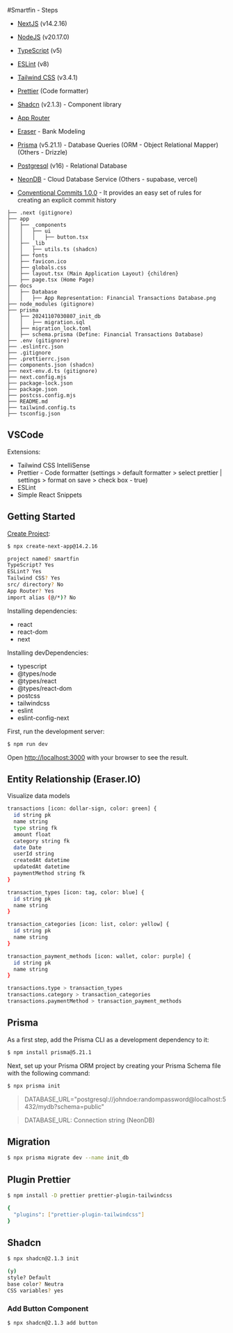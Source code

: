 #Smartfin - Steps

- [NextJS](https://nextjs.org/) (v14.2.16)
- [NodeJS](https://nodejs.org/pt) (v20.17.0)
- [TypeScript](https://www.typescriptlang.org/) (v5)
- [ESLint](https://eslint.org/) (v8)
- [Tailwind CSS](https://tailwindcss.com/) (v3.4.1)
- [Prettier](https://prettier.io/) (Code formatter)
- [Shadcn](https://ui.shadcn.com/) (v2.1.3) - Component library

- [App Router](https://nextjs.org/docs/app)

- [Eraser](https://www.eraser.io/) - Bank Modeling
- [Prisma](https://www.prisma.io/) (v5.21.1) - Database Queries (ORM - Object Relational Mapper) (Others - Drizzle)
- [Postgresql](https://www.postgresql.org/) (v16) - Relational Database
- [NeonDB](https://neon.tech/) - Cloud Database Service (Others - supabase, vercel)

- [Conventional Commits 1.0.0](https://www.conventionalcommits.org/en/v1.0.0/) - It provides an easy set of rules for creating an explicit commit history

```log
├── .next (gitignore)
├── app
│   ├── _components
│   │   ├── ui
│   │   │   ├── button.tsx
│   ├── _lib
│   │   ├── utils.ts (shadcn)
│   ├── fonts
│   ├── favicon.ico
│   ├── globals.css
│   ├── layout.tsx (Main Application Layout) {children}
│   ├── page.tsx (Home Page)
├── docs
│   ├── Database
│   │   ├── App Representation: Financial Transactions Database.png
├── node_modules (gitignore)
├── prisma
│   ├── 20241107030807_init_db
│   │   ├── migration.sql
│   ├── migration_lock.toml
│   ├── schema.prisma (Define: Financial Transactions Database)
├── .env (gitignore)
├── .eslintrc.json
├── .gitignore
├── .prettierrc.json
├── components.json (shadcn)
├── next-env.d.ts (gitignore)
├── next.config.mjs
├── package-lock.json
├── package.json
├── postcss.config.mjs
├── README.md
├── tailwind.config.ts
├── tsconfig.json
```

## VSCode

Extensions:

- Tailwind CSS IntelliSense
- Prettier - Code formatter (settings > default formatter > select prettier | settings > format on save > check box - true)
- ESLint
- Simple React Snippets

## Getting Started

[Create Project](https://nextjs.org/docs/app/getting-started/installation):

```bash
$ npx create-next-app@14.2.16
```

```bash
project named? smartfin
TypeScript? Yes
ESLint? Yes
Tailwind CSS? Yes
src/ directory? No
App Router? Yes
import alias (@/*)? No
```

Installing dependencies:

- react
- react-dom
- next

Installing devDependencies:

- typescript
- @types/node
- @types/react
- @types/react-dom
- postcss
- tailwindcss
- eslint
- eslint-config-next

First, run the development server:

```bash
$ npm run dev
```

Open [http://localhost:3000](http://localhost:3000) with your browser to see the result.

## Entity Relationship (Eraser.IO)

Visualize data models

```bash
transactions [icon: dollar-sign, color: green] {
  id string pk
  name string
  type string fk
  amount float
  category string fk
  date Date
  userId string
  createdAt datetime
  updatedAt datetime
  paymentMethod string fk
}

transaction_types [icon: tag, color: blue] {
  id string pk
  name string
}

transaction_categories [icon: list, color: yellow] {
  id string pk
  name string
}

transaction_payment_methods [icon: wallet, color: purple] {
  id string pk
  name string
}

transactions.type > transaction_types
transactions.category > transaction_categories
transactions.paymentMethod > transaction_payment_methods
```

## Prisma

As a first step, add the Prisma CLI as a development dependency to it:

```bash
$ npm install prisma@5.21.1
```

Next, set up your Prisma ORM project by creating your Prisma Schema file with the following command:

```bash
$ npx prisma init
```

> DATABASE_URL="postgresql://johndoe:randompassword@localhost:5432/mydb?schema=public"

> DATABASE_URL: Connection string (NeonDB)

## Migration

```bash
$ npx prisma migrate dev --name init_db
```

## Plugin Prettier

```bash
$ npm install -D prettier prettier-plugin-tailwindcss
```

```bash .prettierrc.json
{
  "plugins": ["prettier-plugin-tailwindcss"]
}
```

## Shadcn

```bash
$ npx shadcn@2.1.3 init
```

```bash
(y)
style? Default
base color? Neutra
CSS variables? yes
```

### Add Button Component

```bash
$ npx shadcn@2.1.3 add button
```
